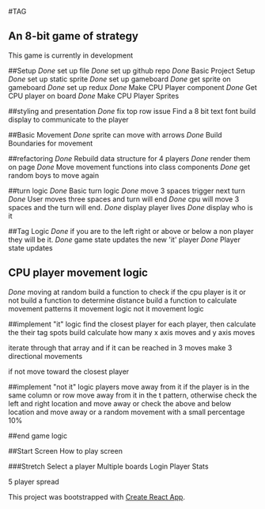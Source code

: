 #TAG
## An 8-bit game of strategy

This game is currently in development

##Setup
*Done* set up file
*Done* set up github repo
*Done* Basic Project Setup
*Done* set up static sprite
*Done* set up gameboard
*Done* get sprite on gameboard
*Done* set up redux
*Done* Make CPU Player component
*Done* Get CPU player on board
*Done* Make CPU Player Sprites

##styling and presentation
*Done* fix top row issue
Find a 8 bit text font
build display to communicate to the player

##Basic Movement
*Done* sprite can move with arrows
*Done* Build Boundaries for movement

##refactoring
*Done* Rebuild data structure for 4 players
*Done* render them on page
*Done* Move movement functions into class components
*Done* get random boys to move again

##turn logic
*Done* Basic turn logic
*Done* move 3 spaces trigger next turn
*Done* User moves three spaces and turn will end
*Done* cpu will move 3 spaces and the turn will end.
*Done* display player lives
*Done* display who is it

##Tag Logic
*Done* if you are to the left right or above or below a non player they will be it.
*Done* game state updates the new 'it' player
*Done* Player state updates


## CPU player movement logic
*Done* moving at random
build a function to check if the cpu player is it or not
build a function to determine distance
build a function to calculate movement patterns
it movement logic
not it movement logic

##implement "it" logic
find the closest player for each player, then calculate the their tag spots
build calculate how many x axis moves and y axis moves

iterate through that array and if it can be reached in 3 moves
make 3 directional movements

if not move toward the closest player

##implement "not it" logic
players move away from it
if the player is in the same column or row move away from it in the t pattern, otherwise
check the left and right location and move away or
check the above and below location and move away or
a random movement with a small percentage 10%

##end game logic

##Start Screen
How to play screen

###Stretch
Select a player
Multiple boards
Login
Player Stats

5 player spread



This project was bootstrapped with [Create React App](https://github.com/facebook/create-react-app).
